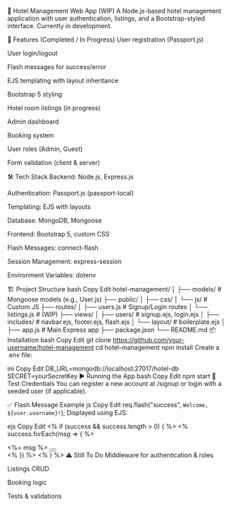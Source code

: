 🏨 Hotel Management Web App (WIP)
A Node.js-based hotel management application with user authentication, listings, and a Bootstrap-styled interface. Currently in development.

🚀 Features (Completed / In Progress)
 User registration (Passport.js)

 User login/logout

 Flash messages for success/error

 EJS templating with layout inheritance

 Bootstrap 5 styling

 Hotel room listings (in progress)

 Admin dashboard

 Booking system

 User roles (Admin, Guest)

 Form validation (client & server)

🛠️ Tech Stack
Backend: Node.js, Express.js

Authentication: Passport.js (passport-local)

Templating: EJS with layouts

Database: MongoDB, Mongoose

Frontend: Bootstrap 5, custom CSS

Flash Messages: connect-flash

Session Management: express-session

Environment Variables: dotenv

🏗️ Project Structure
bash
Copy
Edit
hotel-management/
│
├── models/               # Mongoose models (e.g., User.js)
├── public/
│   ├── css/
│   └── js/               # Custom JS
├── routes/
│   ├── users.js          # Signup/Login routes
│   └── listings.js       # (WIP)
├── views/
│   ├── users/            # signup.ejs, login.ejs
│   ├── includes/         # navbar.ejs, footer.ejs, flash.ejs
│   └── layout/           # boilerplate.ejs
│
├── app.js                # Main Express app
├── package.json
└── README.md
📦 Installation
bash
Copy
Edit
git clone https://github.com/your-username/hotel-management
cd hotel-management
npm install
Create a .env file:

ini
Copy
Edit
DB_URL=mongodb://localhost:27017/hotel-db
SECRET=yourSecretKey
▶️ Running the App
bash
Copy
Edit
npm start
🧪 Test Credentials
You can register a new account at /signup or login with a seeded user (if applicable).

✅ Flash Message Example
js
Copy
Edit
req.flash("success", `Welcome, ${user.username}!`);
Displayed using EJS:

ejs
Copy
Edit
<% if (success && success.length > 0) { %>
  <% success.forEach(msg => { %>
    <div class="alert alert-success alert-dismissible fade show" role="alert">
      <%= msg %>
      <button type="button" class="btn-close" data-bs-dismiss="alert" aria-label="Close"></button>
    </div>
  <% }) %>
<% } %>
⚠️ Still To Do
Middleware for authentication & roles

Listings CRUD

Booking logic

Tests & validations
